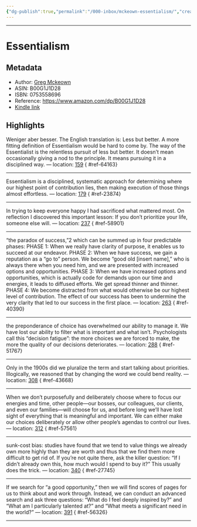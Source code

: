 ```yaml
---
{"dg-publish":true,"permalink":"/000-inbox/mckeown-essentialism/","created":"2024-03-08T11:34:06.000-05:00","updated":"2025-04-07T23:48:30.552-04:00"}
---
```


---

# Essentialism
## Metadata
* Author: [Greg  Mckeown](https://www.amazon.comundefined)
* ASIN: B00G1J1D28
* ISBN: 0753558696
* Reference: https://www.amazon.com/dp/B00G1J1D28
* [Kindle link](kindle://book?action=open&asin=B00G1J1D28)

## Highlights
Weniger aber besser. The English translation is: Less but better. A more fitting definition of Essentialism would be hard to come by. The way of the Essentialist is the relentless pursuit of less but better. It doesn’t mean occasionally giving a nod to the principle. It means pursuing it in a disciplined way. — location: [159](kindle://book?action=open&asin=B00G1J1D28&location=159)
{ #ref-64163}


---
Essentialism is a disciplined, systematic approach for determining where our highest point of contribution lies, then making execution of those things almost effortless. — location: [179](kindle://book?action=open&asin=B00G1J1D28&location=179)
{ #ref-23874}


---
In trying to keep everyone happy I had sacrificed what mattered most. On reflection I discovered this important lesson: If you don’t prioritize your life, someone else will. — location: [237](kindle://book?action=open&asin=B00G1J1D28&location=237)
{ #ref-58901}


---
“the paradox of success,”2 which can be summed up in four predictable phases: PHASE 1: When we really have clarity of purpose, it enables us to succeed at our endeavor. PHASE 2: When we have success, we gain a reputation as a “go to” person. We become “good old [insert name],” who is always there when you need him, and we are presented with increased options and opportunities. PHASE 3: When we have increased options and opportunities, which is actually code for demands upon our time and energies, it leads to diffused efforts. We get spread thinner and thinner. PHASE 4: We become distracted from what would otherwise be our highest level of contribution. The effect of our success has been to undermine the very clarity that led to our success in the first place. — location: [263](kindle://book?action=open&asin=B00G1J1D28&location=263)
{ #ref-40390}


---
the preponderance of choice has overwhelmed our ability to manage it. We have lost our ability to filter what is important and what isn’t. Psychologists call this “decision fatigue”: the more choices we are forced to make, the more the quality of our decisions deteriorates. — location: [288](kindle://book?action=open&asin=B00G1J1D28&location=288)
{ #ref-51767}


---
Only in the 1900s did we pluralize the term and start talking about priorities. Illogically, we reasoned that by changing the word we could bend reality. — location: [308](kindle://book?action=open&asin=B00G1J1D28&location=308)
{ #ref-43668}


---
When we don’t purposefully and deliberately choose where to focus our energies and time, other people—our bosses, our colleagues, our clients, and even our families—will choose for us, and before long we’ll have lost sight of everything that is meaningful and important. We can either make our choices deliberately or allow other people’s agendas to control our lives. — location: [312](kindle://book?action=open&asin=B00G1J1D28&location=312)
{ #ref-57561}


---
sunk-cost bias: studies have found that we tend to value things we already own more highly than they are worth and thus that we find them more difficult to get rid of. If you’re not quite there, ask the killer question: “If I didn’t already own this, how much would I spend to buy it?” This usually does the trick. — location: [340](kindle://book?action=open&asin=B00G1J1D28&location=340)
{ #ref-27745}


---
If we search for “a good opportunity,” then we will find scores of pages for us to think about and work through. Instead, we can conduct an advanced search and ask three questions: “What do I feel deeply inspired by?” and “What am I particularly talented at?” and “What meets a significant need in the world?” — location: [391](kindle://book?action=open&asin=B00G1J1D28&location=391)
{ #ref-56326}


---
